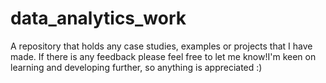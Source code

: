 # data_analytics_work
A repository that holds any case studies, examples or projects that I have made. If there is any feedback please feel free to let me know!I'm keen on learning and developing further, so anything is appreciated :)
